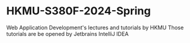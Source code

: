 # HKMU-S380F-2024-Spring

Web Application Development's lectures and tutorials by HKMU
Those tutorials are be opened by Jetbrains IntelliJ IDEA
